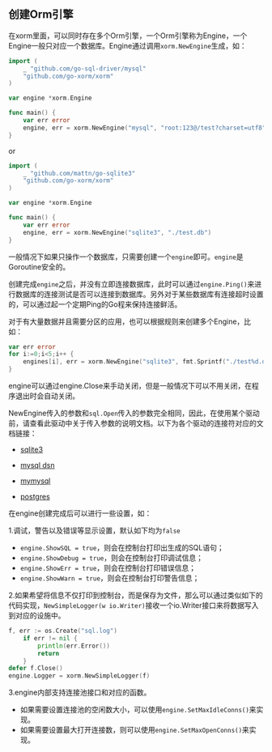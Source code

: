 ## 创建Orm引擎

在xorm里面，可以同时存在多个Orm引擎，一个Orm引擎称为Engine，一个Engine一般只对应一个数据库。Engine通过调用`xorm.NewEngine`生成，如：

```Go
import (
    _ "github.com/go-sql-driver/mysql"
    "github.com/go-xorm/xorm"
)

var engine *xorm.Engine

func main() {
    var err error
    engine, err = xorm.NewEngine("mysql", "root:123@/test?charset=utf8")
}
```

or

```Go
import (
    _ "github.com/mattn/go-sqlite3"
    "github.com/go-xorm/xorm"
)

var engine *xorm.Engine

func main() {
    var err error
    engine, err = xorm.NewEngine("sqlite3", "./test.db")
}
```

一般情况下如果只操作一个数据库，只需要创建一个`engine`即可。`engine`是Goroutine安全的。

创建完成`engine`之后，并没有立即连接数据库，此时可以通过`engine.Ping()`来进行数据库的连接测试是否可以连接到数据库。另外对于某些数据库有连接超时设置的，可以通过起一个定期Ping的Go程来保持连接鲜活。

对于有大量数据并且需要分区的应用，也可以根据规则来创建多个Engine，比如：

```Go
var err error
for i:=0;i<5;i++ {
    engines[i], err = xorm.NewEngine("sqlite3", fmt.Sprintf("./test%d.db", i))
}
```

engine可以通过engine.Close来手动关闭，但是一般情况下可以不用关闭，在程序退出时会自动关闭。

NewEngine传入的参数和`sql.Open`传入的参数完全相同，因此，在使用某个驱动前，请查看此驱动中关于传入参数的说明文档。以下为各个驱动的连接符对应的文档链接：

* [sqlite3](http://godoc.org/github.com/mattn/go-sqlite3#SQLiteDriver.Open)

* [mysql dsn](https://github.com/go-sql-driver/mysql#dsn-data-source-name)

* [mymysql](http://godoc.org/github.com/ziutek/mymysql/godrv#Driver.Open)

* [postgres](http://godoc.org/github.com/lib/pq)

在engine创建完成后可以进行一些设置，如：

1.调试，警告以及错误等显示设置，默认如下均为`false`

* `engine.ShowSQL = true`，则会在控制台打印出生成的SQL语句；
* `engine.ShowDebug = true`，则会在控制台打印调试信息；
* `engine.ShowErr = true`，则会在控制台打印错误信息；
* `engine.ShowWarn = true`，则会在控制台打印警告信息；

2.如果希望将信息不仅打印到控制台，而是保存为文件，那么可以通过类似如下的代码实现，`NewSimpleLogger(w io.Writer)`接收一个io.Writer接口来将数据写入到对应的设施中。

```Go
f, err := os.Create("sql.log")
    if err != nil {
        println(err.Error())
        return
    }
defer f.Close()
engine.Logger = xorm.NewSimpleLogger(f)
```

3.engine内部支持连接池接口和对应的函数。

* 如果需要设置连接池的空闲数大小，可以使用`engine.SetMaxIdleConns()`来实现。
* 如果需要设置最大打开连接数，则可以使用`engine.SetMaxOpenConns()`来实现。
